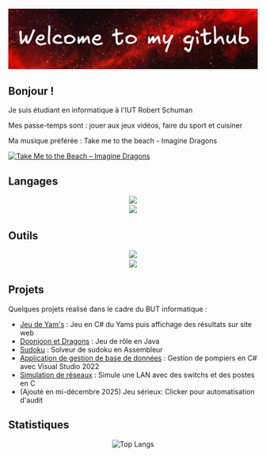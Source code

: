 <p align="center">
  <img src="banniere.png" alt="bannièree" width="800"/>
</p>



## Bonjour ! 
Je suis étudiant en informatique à l'IUT Robert Schuman 

Mes passe-temps sont : jouer aux jeux vidéos, faire du sport et cuisiner

Ma musique préférée : Take me to the beach - Imagine Dragons
<p>
  <a href="https://www.youtube.com/watch?v=7HLrviPwEaU" target="_blank">
    <img src="https://i.ytimg.com/vi/7HLrviPwEaU/hqdefault.jpg" alt="Take Me to the Beach – Imagine Dragons" width="300"/>
  </a>
</p>

## Langages
<p align="center">
  <a href="https://skillicons.dev">
    <img src="https://skillicons.dev/icons?i=php,html,css,cs,c" />
    <br>
    <img src="https://skillicons.dev/icons?i=java,javascript,sqlite,bash" />
  </a>
</p>

## Outils
<p align="center">
  <a href="https://skillicons.dev">
   <img src="https://skillicons.dev/icons?i=github,gitlab,vscodium,vscode,visualstudio" />
    <br>
   <img src="https://skillicons.dev/icons?i=godot,postman,idea,clion,vim,linux,windows" /> 
  </a>
</p>

## Projets

Quelques projets réalisé dans le cadre du BUT informatique : 

- [Jeu de Yam's](https://github.com/noahdumangin/Yams) : Jeu en C# du Yams puis affichage des résultats sur site web
- [Doonjoon et Dragons](https://github.com/noahdumangin/DOOjons-Et-Dragons)  : Jeu de rôle en Java
- [Sudoku](https://github.com/noahdumangin/Sudoku)  : Solveur de sudoku en Assembleur
- [Application de gestion de base de données](https://github.com/noahdumangin/Appli_gestion_pompiers)  : Gestion de pompiers en C# avec Visual Studio 2022
- [Simulation de réseaux](https://github.com/noahdumangin/Simulation_de_reseau_en_C) : Simule une LAN avec des switchs et des postes en C
- (Ajouté en mi-décembre 2025) Jeu sérieux: Clicker pour automatisation d'audit

## Statistiques
<p align="center">
  <img src="https://github-readme-stats.vercel.app/api/top-langs/?username=noahdumangin&layout=compact&theme=tokyonight" alt="Top Langs" />
</p>
